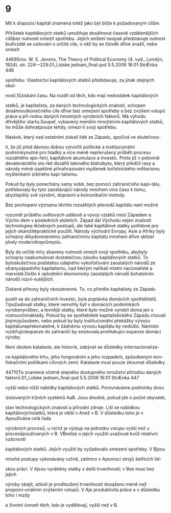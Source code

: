 # 9

Mít k dispozici kapitál znamená totéž jako být blíže k požadovaným cílům.

Přírůstek kapitálových statků umožňuje dosáhnout časově vzdálenějších cílůbez nutnosti omezit spotřebu. Jejich snížení naopak představuje nutnost buďvzdát se usilování o určité cíle, o něž by se člověk dříve snažil, nebo omezit

4469Srov. W. S. Jevons, The Theory of Political Economy (4. vyd., Londýn, 1924), str. 224—229.01_Lidske jednani_final.qxd 5.5.2006 16:01 StrÆnka 446

spotřebu. Vlastnictví kapitálových statků představuje, za jinak stejných okol-

ností,10získání času. Na rozdíl od těch, kdo mají nedostatek kapitálových

statků, je kapitalista, za daných technologických znalostí, schopen dosáhnoutkonečného cíle dříve bez omezení spotřeby a bez zvýšení vstupů práce a pří-rodou daných hmotných výrobních faktorů. Má výhodu dřívějšího startu.Soupeř, vybavený menším množstvím kapitálových statků, ho může dohnatpouze tehdy, omezí-li svoji spotřebu.

Náskok, který nad ostatními získali lidé ze Západu, spočívá ve skutečnos-

ti, že již před dávnou dobou vytvořili politické a institucionální podmínkynutné pro hladký a více méně nepřerušený průběh procesu rozsáhlého spo-ření, kapitálové akumulace a investic. Proto již v polovině devatenáctého sto-letí dosáhli takového blahobytu, který předčil rasy a národy méně úspěšné přinahrazování myšlenek kořistnického militarismu myšlenkami zištného kapi-talismu.

Pokud by byly ponechány samy sobě, bez pomoci zahraničního kapi-tálu, potřebovaly by tyto zaostávající národy mnohem více času k tomu, abyzlepšily své výrobní, dopravní a komunikační metody.

Bez pochopení významu těchto rozsáhlých převodů kapitálu není možné

rozumět průběhu světových událostí a vývoji vztahů mezi Západem a Výcho-dem v posledních stoletích. Západ dal Východu nejen znalosti technologiea léčebných postupů, ale také kapitálové statky potřebné pro jejich okamžitépraktické použití. Národy východní Evropy, Asie a Afriky byly schopny díkydovezenému zahraničnímu kapitálu mnohem dříve sklízet plody moderníhoprůmyslu.

Byly do určité míry zbaveny nutnosti omezit svoji spotřebu, abybyly schopny naakumulovat dostatečnou zásobu kapitálových statků. To byloskutečnou podstatou údajného vykořisťování zaostalých národů ze stranyzápadního kapitalismu, nad kterým naříkali místní nacionalisté a marxisté.Došlo k oplodnění ekonomicky zaostalých národů bohatstvím národů rozvi-nutějších.

Získané přínosy byly oboustranné. To, co přimělo kapitalisty ze Západu

pustit se do zahraničních investic, byla poptávka domácích spotřebitelů. Tipožadovali statky, které nemohly být v domácích podmínkách vyrobenyvůbec, a levnější statky, které bylo možné vyrobit doma jen s rostoucímináklady. Pokud by se spotřebitelé kapitalistického Západu chovali jinýmzpůsobem, nebo pokud by byly institucionální překážky vývozu kapitálunepřekonatelné, k žádnému vývozu kapitálu by nedošlo. Namísto rozšiřujícíexpanze do zahraničí by existovala prohlubující expanze domácí výroby.

Není úkolem katalaxie, ale historie, zabývat se důsledky internacionaliza-

ce kapitálového trhu, jeho fungováním a jeho rozpadem, způsobeným kon-fiskačními politikami cílových zemí. Katalaxie musí pouze zkoumat důsledky

44710To znamená včetně stejného dostupného množství přírodou daných faktorů.01_Lidske jednani_final.qxd 5.5.2006 16:01 StrÆnka 447

vyšší nebo nižší nabídky kapitálových statků. Porovnáváme podmínky dvou

izolovaných tržních systémů AaB. Jsou shodné, pokud jde o počet obyvatel,

stav technologických znalostí a přírodní zdroje. Liší se nabídkou kapitálovýchstatků, která je větší v Anež v B. V důsledku toho je v Apoužívána celá řada

výrobních procesů, u nichž je výstup na jednotku vstupu vyšší než u procesůpoužívaných v B. VBnelze o jejich využití uvažovat kvůli relativní vzácnosti

kapitálových statků. Jejich využití by vyžadovalo omezení spotřeby. V Bjsou

mnohé postupy vykonávány ručně, zatímco v Apomocí strojů šetřících lid-

skou práci. V Ajsou vyráběny statky s delší trvanlivostí; v Bse musí bez jejich

výroby obejít, ačkoli je prodloužení trvanlivosti dosaženo méně než proporci-onálním zvýšením vstupů. V Aje produktivita práce a v důsledku toho i mzdy

a životní úroveň těch, kdo je vydělávají, vyšší než v B.

